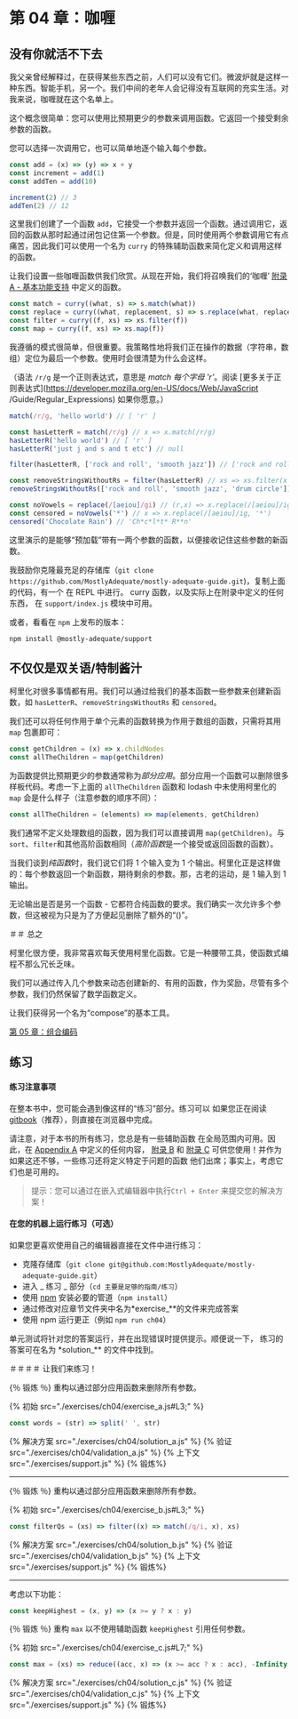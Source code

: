 # 第 04 章：咖喱

## 没有你就活不下去

我父亲曾经解释过，在获得某些东西之前，人们可以没有它们。微波炉就是这样一种东西。智能手机，另一个。我们中间的老年人会记得没有互联网的充实生活。对我来说，咖喱就在这个名单上。

这个概念很简单：您可以使用比预期更少的参数来调用函数。它返回一个接受剩余参数的函数。

您可以选择一次调用它，也可以简单地逐个输入每个参数。

```js
const add = (x) => (y) => x + y
const increment = add(1)
const addTen = add(10)

increment(2) // 3
addTen(2) // 12
```

这里我们创建了一个函数 `add`，它接受一个参数并返回一个函数。通过调用它，返回的函数从那时起通过闭包记住第一个参数。但是，同时使用两个参数调用它有点痛苦，因此我们可以使用一个名为 `curry` 的特殊辅助函数来简化定义和调用这样的函数。

让我们设置一些咖喱函数供我们欣赏。从现在开始，我们将召唤我们的‘咖喱’
[附录 A - 基本功能支持](./appendix_a.md) 中定义的函数。

```js
const match = curry((what, s) => s.match(what))
const replace = curry((what, replacement, s) => s.replace(what, replacement))
const filter = curry((f, xs) => xs.filter(f))
const map = curry((f, xs) => xs.map(f))
```

我遵循的模式很简单，但很重要。我策略性地将我们正在操作的数据（字符串，数组）定位为最后一个参数。使用时会很清楚为什么会这样。

（语法 `/r/g` 是一个正则表达式，意思是 _match 每个字母 'r'_。阅读 [更多关于正则表达式](https://developer.mozilla.org/en-US/docs/Web/JavaScript /Guide/Regular_Expressions) 如果你愿意。）

```js
match(/r/g, 'hello world') // [ 'r' ]

const hasLetterR = match(/r/g) // x => x.match(/r/g)
hasLetterR('hello world') // [ 'r' ]
hasLetterR('just j and s and t etc') // null

filter(hasLetterR, ['rock and roll', 'smooth jazz']) // ['rock and roll']

const removeStringsWithoutRs = filter(hasLetterR) // xs => xs.filter(x => x.match(/r/g))
removeStringsWithoutRs(['rock and roll', 'smooth jazz', 'drum circle']) // ['rock and roll', 'drum circle']

const noVowels = replace(/[aeiou]/gi) // (r,x) => x.replace(/[aeiou]/ig, r)
const censored = noVowels('*') // x => x.replace(/[aeiou]/ig, '*')
censored('Chocolate Rain') // 'Ch*c*l*t* R**n'
```

这里演示的是能够“预加载”带有一两个参数的函数，以便接收记住这些参数的新函数。

我鼓励你克隆最充足的存储库（`git clone https://github.com/MostlyAdequate/mostly-adequate-guide.git`)，复制上面的代码，有一个
在 REPL 中进行。 curry 函数，以及实际上在附录中定义的任何东西，
在 `support/index.js` 模块中可用。

或者，看看在 `npm` 上发布的版本：

```
npm install @mostly-adequate/support
```

## 不仅仅是双关语/特制酱汁

柯里化对很多事情都有用。我们可以通过给我们的基本函数一些参数来创建新函数，如 `hasLetterR`、`removeStringsWithoutRs` 和 `censored`。

我们还可以将任何作用于单个元素的函数转换为作用于数组的函数，只需将其用 `map` 包裹即可：

```js
const getChildren = (x) => x.childNodes
const allTheChildren = map(getChildren)
```

为函数提供比预期更少的参数通常称为*部分应用*。部分应用一个函数可以删除很多样板代码。考虑一下上面的 `allTheChildren` 函数和 lodash 中未使用柯里化的 `map` 会是什么样子（注意参数的顺序不同）：

```js
const allTheChildren = (elements) => map(elements, getChildren)
```

我们通常不定义处理数组的函数，因为我们可以直接调用 `map(getChildren)`。与`sort`、`filter`和其他高阶函数相同（*高阶函数*是一个接受或返回函数的函数）。

当我们谈到*纯函数*时，我们说它们将 1 个输入变为 1 个输出。柯里化正是这样做的：每个参数返回一个新函数，期待剩余的参数。那，古老的运动，是 1 输入到 1 输出。

无论输出是否是另一个函数 - 它都符合纯函数的要求。我们确实一次允许多个参数，但这被视为只是为了方便起见删除了额外的“()”。

＃＃ 总之

柯里化很方便，我非常喜欢每天使用柯里化函数。它是一种腰带工具，使函数式编程不那么冗长乏味。

我们可以通过传入几个参数来动态创建新的、有用的函数，作为奖励，尽管有多个参数，我们仍然保留了数学函数定义。

让我们获得另一个名为“compose”的基本工具。

[第 05 章：组合编码](ch05.md)

## 练习

#### 练习注意事项

在整本书中，您可能会遇到像这样的“练习”部分。练习可以
如果您正在阅读 [gitbook](https://mostly-adequate.gitbooks.io/mostly-adequate-guide)（推荐），则直接在浏览器中完成。

请注意，对于本书的所有练习，您总是有一些辅助函数
在全局范围内可用。因此，在 [Appendix A](./appendix_a.md) 中定义的任何内容，
[附录 B](./appendix_b.md) 和 [附录 C](./appendix_c.md) 可供您使用！并作为
如果这还不够，一些练习还将定义特定于问题的函数
他们出席；事实上，考虑它们也是可用的。

> 提示：您可以通过在嵌入式编辑器中执行`Ctrl + Enter` 来提交您的解决方案！

#### 在您的机器上运行练习（可选）

如果您更喜欢使用自己的编辑器直接在文件中进行练习：

- 克隆存储库（`git clone git@github.com:MostlyAdequate/mostly-adequate-guide.git`）
- 进入 _ 练习 _ 部分（`cd 主要是足够的指南/练习`）
- 使用 [npm](https://docs.npmjs.com/downloading-and-installing-node-js-and-npm) 安装必要的管道（`npm install`）
- 通过修改对应章节文件夹中名为\*exercise\_\*\*的文件来完成答案
- 使用 npm 运行更正（例如 `npm run ch04`）

单元测试将针对您的答案运行，并在出现错误时提供提示。顺便说一下，
练习的答案可在名为 \*solution\_\*\* 的文件中找到。

＃＃＃＃ 让我们来练习！

{％ 锻炼 ％}
重构以通过部分应用函数来删除所有参数。

{% 初始 src="./exercises/ch04/exercise_a.js#L3;" %}

```js
const words = (str) => split(' ', str)
```

{% 解决方案 src="./exercises/ch04/solution_a.js" %}
{% 验证 src="./exercises/ch04/validation_a.js" %}
{% 上下文 src="./exercises/support.js" %}
{% 锻炼%}

---

{％ 锻炼 ％}
重构以通过部分应用函数来删除所有参数。

{% 初始 src="./exercises/ch04/exercise_b.js#L3;" %}

```js
const filterQs = (xs) => filter((x) => match(/q/i, x), xs)
```

{% 解决方案 src="./exercises/ch04/solution_b.js" %}
{% 验证 src="./exercises/ch04/validation_b.js" %}
{% 上下文 src="./exercises/support.js" %}
{% 锻炼%}

---

考虑以下功能：

```js
const keepHighest = (x, y) => (x >= y ? x : y)
```

{％ 锻炼 ％}
重构 `max` 以不使用辅助函数 `keepHighest` 引用任何参数。

{% 初始 src="./exercises/ch04/exercise_c.js#L7;" %}

```js
const max = (xs) => reduce((acc, x) => (x >= acc ? x : acc), -Infinity, xs)
```

{% 解决方案 src="./exercises/ch04/solution_c.js" %}
{% 验证 src="./exercises/ch04/validation_c.js" %}
{% 上下文 src="./exercises/support.js" %}
{% 锻炼%}
